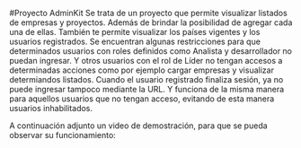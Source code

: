 #Proyecto AdminKit
Se trata de un proyecto que permite visualizar listados de empresas y proyectos. Además de brindar la posibilidad de agregar cada una de ellas.
También te permite visualizar los países vigentes y los usuarios registrados. 
Se encuentran algunas restricciones para que determinados usuarios con roles definidos como Analista y desarrollador no puedan ingresar.
Y otros usuarios con el rol de Líder no tengan accesos a determinadas acciones como por ejemplo cargar empresas y visualizar determiandos listados.
Cuando el usuario registrado finaliza sesión, ya no puede ingresar tampoco mediante la URL. Y funciona de la misma manera para aquellos usuarios que no tengan acceso, evitando de esta manera usuarios inhabilitados.

A continuación adjunto un video de demostración, para que se pueda observar su funcionamiento:
